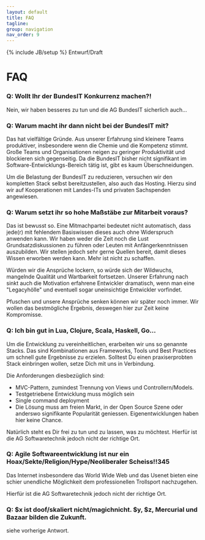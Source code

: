 ```yaml
---
layout: default
title: FAQ
tagline: 
group: navigation
nav_order: 9
---
```

{% include JB/setup %}
<span class="label label-important">
  Entwurf/Draft
</span>


<div class="page-header">
  <h1>FAQ</h1>
</div>

### Q: Wollt Ihr der BundesIT Konkurrenz machen?!

Nein, wir haben besseres zu tun und die AG BundesIT sicherlich auch…


### Q: Warum macht ihr dann nicht bei der BundesIT mit?

Das hat vielfältige Gründe. Aus unserer Erfahrung sind kleinere Teams
produktiver, insbesondere wenn die Chemie und die Kompetenz stimmt.
Große Teams und Organisationen neigen zu geringer Produktivität und
blockieren sich gegenseitig. Da die BundesIT bisher nicht signifikant 
im Software-Entwicklungs-Bereich tätig ist, gibt es kaum Überschneidungen.

Um die Belastung der BundesIT zu reduzieren, versuchen wir den
kompletten Stack selbst bereitzustellen, also auch das Hosting. Hierzu
sind wir auf Kooperationen mit Landes-ITs und privaten Sachspenden
angewiesen.

### Q: Warum setzt ihr so hohe Maßstäbe zur Mitarbeit voraus?

Das ist bewusst so. Eine Mitmachpartei bedeutet nicht automatisch, dass
jede(r) mit fehlendem Basiswissen dieses auch ohne Widerspruch anwenden
kann. Wir haben weder die Zeit noch die Lust Grundsatzdiskussionen zu
führen oder Leuten mit Anfängerkenntnissen auszubilden. Wir stellen
jedoch sehr gerne Quellen bereit, damit dieses Wissen erworben werden
kann. Mehr ist nicht zu schaffen.

Würden wir die Ansprüche lockern, so würde sich der Wildwuchs, mangelnde
Qualität und Wartbarkeit fortsetzen. Unserer Erfahrung nach sinkt auch
die Motivation erfahrene Entwickler dramatisch, wenn man eine "Legacyhölle" und eventuell
sogar uneinsichtige Entwickler vorfindet.

Pfuschen und unsere Ansprüche senken können wir später noch immer. Wir
wollen das bestmögliche Ergebnis, deswegen hier zur Zeit keine
Kompromisse.



### Q: Ich bin gut in Lua, Clojure, Scala, Haskell, Go…

Um die Entwicklung zu vereinheitlichen, erarbeiten wir uns so genannte
Stacks. Das sind Kombinationen aus Frameworks, Tools und Best Practices
um schnell gute Ergebnisse zu erzielen. Solltest Du einen
praxiserprobten Stack einbringen wollen, setze Dich mit uns in
Verbindung.

Die Anforderungen diesbezüglich sind:

-  MVC-Pattern, zumindest Trennung von Views und Controllern/Models.
-  Testgetriebene Entwicklung muss möglich sein
-  Single command deployment
-  Die Lösung muss am freien Markt, in der Open Source Szene oder
   anderswo signifikante Popularität geniessen. Eigenentwicklungen haben
   hier keine Chance.

Natürlich steht es Dir frei zu tun und zu lassen, was zu möchtest.
Hierfür ist die AG Softwaretechnik jedoch nicht der richtige Ort.


### Q: Agile Softwareentwicklung ist nur ein Hoax/Sekte/Religion/Hype/Neoliberaler Scheiss!!345

Das Internet insbesondere das World Wide Web und das Usenet bieten eine
schier unendliche Möglichkeit dem professionellen Trollsport nachzugehen. 


Hierfür ist die AG Softwaretechnik jedoch nicht der richtige Ort.


### Q: $x ist doof/skaliert nicht/magichnicht. $y, $z, Mercurial und Bazaar bilden die Zukunft.

siehe vorherige Antwort.

